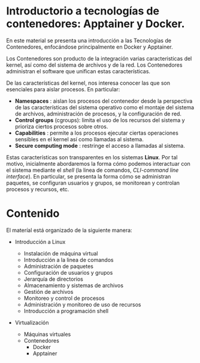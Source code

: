 # Introductorio a tecnologías de contenedores: Apptainer y Docker.

En este material se presenta una introducción a las Tecnologías de Contenedores, enfocándose principalmente en Docker y Apptainer. 

Los Contenedores son producto de la integración varias caracteristicas del kernel, así como del sistema de archivos y de la red. Los Contenedores administran el software que unifican estas características.

De las características del kernel, nos interesa conocer las que son esenciales para aislar procesos. En particular:

* **Namespaces** : aislan los procesos del contenedor desde la perspectiva de las características del sistema operativo como el montaje del sistema de archivos, administración de procesos, y la configuración de red.
* **Control groups** (cgroups): limita el uso de los recursos del sistema y prioriza ciertos procesos sobre otros. 
* **Capabilities** : permite a los procesos ejecutar ciertas operaciones sensibles en el kernel así como llamadas al sistema.
* **Secure computing mode** : restringe el acceso a llamadas al sistema. 

Estas características son transparentes en los sistemas **Linux**. Por tal motivo, inicialmente abordaremos la forma cómo podemos interactuar con el sistema mediante el *shell* (la linea de comandos, *CLI-command line interface*). En particular, se presenta la forma cómo se administran paquetes, se configuran usuarios y grupos, se monitorean y controlan procesos y recursos, etc. 

# Contenido
El materíal está organizado de la siguiente manera:


* Introducción a Linux
    - Instalación de máquina virtual
    - Introducción a la linea de comandos
    - Administración de paquetes
    - Configuración de usuarios y grupos
    - Jerarquía de directorios
    - Almacenamiento y sistemas de archivos
    - Gestión de archivos
    - Monitoreo y control de procesos
    - Administración y monitoreo de uso de recursos
    - Introducción a programación shell

* Virtualización
    - Máquinas virtuales
    - Contenedores
        + Docker
        + Apptainer
